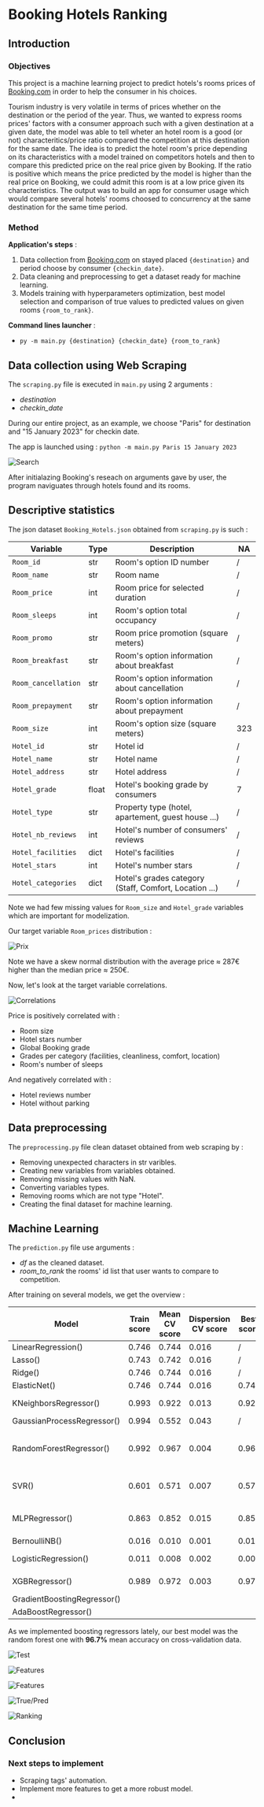 # Booking Hotels Ranking

## Introduction

### Objectives

This project is a machine learning project to predict hotels's rooms prices of [Booking.com](https://www.booking.com/en-gb/) in order to help the consumer in his choices.

Tourism industry is very volatile in terms of prices whether on the destination or the period of the year. Thus, we wanted to express rooms prices' factors with a consumer approach such with a given destination at a given date, the model was able to tell wheter an hotel room is a good (or not) characteritics/price ratio compared the competition at this destination for the same date. The idea is to predict the hotel room's price depending on its characteristics with a model trained on competitors hotels and then to compare this predicted price on the real price given by Booking. If the ratio is positive which means the price predicted by the model is higher than the real price on Booking, we could admit this room is at a low price given its characteristics. The output was to build an app for consumer usage which would compare several hotels' rooms choosed to concurrency at the same destination for the same time period.

### Method

**Application's steps** :
1. Data collection from [Booking.com](https://www.booking.com/en-gb/) on stayed placed `{destination}` and period choose by consumer `{checkin_date}`.
2. Data cleaning and preprocessing to get a dataset ready for machine learning.
3. Models training with hyperparameters optimization, best model selection and comparison of true values to predicted values on given rooms `{room_to_rank}`.

**Command lines launcher** :
 - `py -m main.py {destination} {checkin_date} {room_to_rank}`

## Data collection using Web Scraping

The `scraping.py` file is executed in `main.py` using 2 arguments :

- *destination*
- *checkin_date*

During our entire project, as an example, we choose "Paris" for destination and "15 January 2023" for checkin date.

The app is launched using : `python -m main.py Paris 15 January 2023`

![Search](img/capture_search.png)

After initialazing Booking's reseach on arguments gave by user, the program naviguates through hotels found and its rooms.

## Descriptive statistics

The json dataset `Booking_Hotels.json` obtained from `scraping.py` is such :

| Variable            | Type  | Description                                            | NA  |
| ------------------- | ----- | ------------------------------------------------------ | ----|
| `Room_id`           | str   | Room's option ID number                                |  /  |
| `Room_name`         | str   | Room name                                              |  /  |
| `Room_price`        | int   | Room price for selected duration                       |  /  |
| `Room_sleeps`       | int   | Room's option total occupancy                          |  /  |
| `Room_promo`        | str   | Room price promotion (square meters)                   |  /  |
| `Room_breakfast`    | str   | Room's option information about breakfast              |  /  |
| `Room_cancellation` | str   | Room's option information about cancellation           |  /  |
| `Room_prepayment`   | str   | Room's option information about prepayment             |  /  |
| `Room_size`         | int   | Room's option size (square meters)                     | 323 |
| `Hotel_id`          | str   | Hotel id                                               |  /  |
| `Hotel_name`        | str   | Hotel name                                             |  /  |
| `Hotel_address`     | str   | Hotel address                                          |  /  |
| `Hotel_grade`       | float | Hotel's booking grade by consumers                     |  7  |
| `Hotel_type`        | str   | Property type (hotel, apartement, guest house ...)     |  /  |
| `Hotel_nb_reviews`  | int   | Hotel's number of consumers' reviews                   |  /  |
| `Hotel_facilities`  | dict  | Hotel's facilities                                     |  /  |
| `Hotel_stars`       | int   | Hotel's number stars                                   |  /  |
| `Hotel_categories`  | dict  | Hotel's grades category (Staff, Comfort, Location ...) |  /  |

Note we had few missing values for `Room_size` and `Hotel_grade` variables which are important for modelization.

Our target variable `Room_prices` distribution :

![Prix](img/capture_density.png)

Note we have a skew normal distribution with the average price $\approx$ 287€ higher than the median price $\approx$ 250€.

Now, let's look at the target variable correlations.

![Correlations](img/capture_correlations.png)

Price is positively correlated with :
- Room size
- Hotel stars number
- Global Booking grade
- Grades per category (facilities, cleanliness, comfort, location)
- Room's number of sleeps

And negatively correlated with :
- Hotel reviews number
- Hotel without parking

## Data preprocessing

The `preprocessing.py` file clean dataset obtained from web scraping by :
- Removing unexpected characters in str varibles.
- Creating new variables from variables obtained.
- Removing missing values with NaN.
- Converting variables types.
- Removing rooms which are not type "Hotel".
- Creating the final dataset for machine learning.

## Machine Learning

The `prediction.py` file use arguments :
- *df* as the cleaned dataset.
- *room_to_rank* the rooms' id list that user wants to compare to competition.

After training on several models, we get the overview :

| Model                            | Train score  | Mean CV score | Dispersion CV score | Best score | Best params    |
| ---------------------------------|--------------|---------------|---------------------|------------|----------------|
| LinearRegression()               |    0.746     |     0.744     |        0.016        |     /      |       /        |
| Lasso()                          |    0.743     |     0.742     |        0.016        |     /      |       /        |
| Ridge()                          |    0.746     |     0.744     |        0.016        |     /      |       /        |
| ElasticNet()                     |    0.746     |     0.744     |        0.016        |   0.744    | {'alpha': 0.015625, 'l1_ratio': 1}        |
| KNeighborsRegressor()            |    0.993     |     0.922     |        0.013        |   0.922    | {'n_neighbors': 2, 'weights': distance}  |
| GaussianProcessRegressor()       |    0.994     |     0.552     |        0.043        |     /      |       /        |
| RandomForestRegressor()          |    0.992     |     0.967     |        0.004        |   0.966    | {'n_estimator': 128, 'max_depth': 50, 'min_samples_leaf': 1,'max_features': "auto"} |
| SVR()                            |    0.601     |     0.571     |        0.007        |   0.571    | {'support_vecteurs__C': 10, 'support_vecteurs__epsilon': 1.0}       |
| MLPRegressor()                   |    0.863     |     0.852     |        0.015        |   0.852    | {'neurones__alpha': 0.001, 'neurones__hidden_layer_sizes': (20, 20)}              |
| BernoulliNB()                    |    0.016     |     0.010     |        0.001        |   0.010    | {'alpha': 0.78}             |
| LogisticRegression()             |    0.011     |     0.008     |        0.002        |   0.009    | {'C': 10.0, 'max_iter': 100, 'penalty': 'l2'}      |
| XGBRegressor()                   |    0.989     |     0.972     |        0.003        |   0.972    | {'learning_rate': 0.07, 'max_depth': 7}               |
| GradientBoostingRegressor()      |              |               |                     |            |                |
| AdaBoostRegressor()              |              |               |                     |            |                |

As we implemented boosting regressors lately, our best model was the random forest one with **96.7%** mean accuracy on cross-validation data.

![Test](img/capture_correlations.png)

![Features](img/capture_features.png)

![Features](img/capture_features.png)

![True/Pred](img/capture_ture_pred_plot.png)

![Ranking](img/caputre_ranking.png)

## Conclusion

### Next steps to implement

- Scraping tags' automation.
- Implement more features to get a more robust model.
- 
